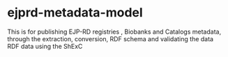# ejprd-metadata-model
This is for publishing EJP-RD registries , Biobanks and Catalogs metadata, through the  extraction, conversion, RDF schema and validating the data RDF data using the ShExC 
